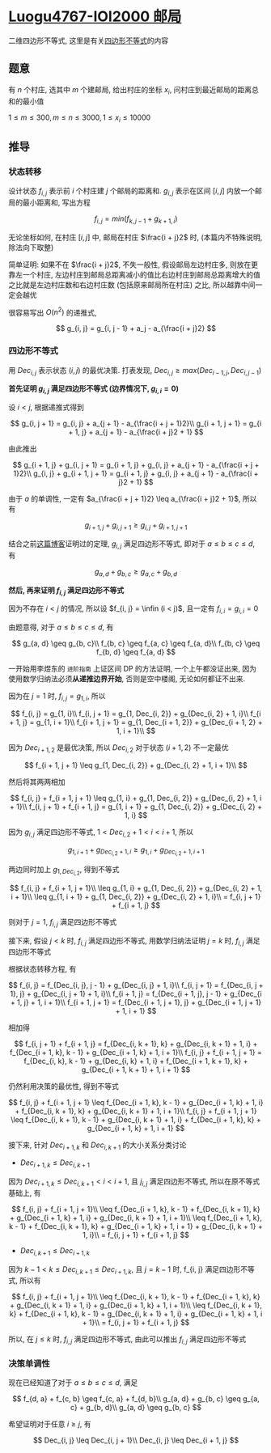 # [Luogu4767-IOI2000 邮局](https://www.luogu.com.cn/problem/P4767)

二维四边形不等式, 这里是有关[四边形不等式](https://www.luogu.com.cn/blog/Wild-Donkey/si-bian-xing-fou-deng-shi-optimization-of-quadrilateral-inequality)的内容

## 题意

有 $n$ 个村庄, 选其中 $m$ 个建邮局, 给出村庄的坐标 $x_i$, 问村庄到最近邮局的距离总和的最小值

$1 \leq m \leq 300, m \leq n \leq 3000, 1 \leq x_i \leq 10000$

## 推导

### 状态转移

设计状态 $f_{i, j}$ 表示前 $i$ 个村庄建 $j$ 个邮局的距离和. $g_{i, j}$ 表示在区间 $[i, j]$ 内放一个邮局的最小距离和, 写出方程

$$
f_{i, j} = min(f_{k, j - 1} + g_{k + 1, i})
$$

无论坐标如何, 在村庄 $[i, j]$ 中, 邮局在村庄 $\frac{i + j}2$ 时, (本篇内不特殊说明, 除法向下取整)

简单证明: 如果不在 $\frac{i + j}2$, 不失一般性, 假设邮局左边村庄多, 则放在更靠左一个村庄, 左边村庄到邮局总距离减小的值比右边村庄到邮局总距离增大的值之比就是左边村庄数和右边村庄数 (包括原来邮局所在村庄) 之比, 所以越靠中间一定会越优

很容易写出 $O(n^2)$ 的递推式, 

$$
g_{i, j} = g_{i, j - 1} + a_j - a_{\frac{i + j}2}
$$

### 四边形不等式

用 $Dec_{i, j}$ 表示状态 $(i, j)$ 的最优决策. 打表发现, $Dec_{i, j} \geq max(Dec_{i - 1, j}, Dec_{i, j - 1})$

**首先证明 $g_{i, j}$ 满足四边形不等式 (边界情况下, $g_{i, i} = 0$)**

设 $i < j$, 根据递推式得到

$$
g_{i, j + 1} = g_{i, j} + a_{j + 1} - a_{\frac{i + j + 1}2}\\
g_{i + 1, j + 1} = g_{i + 1, j} + a_{j + 1} - a_{\frac{i + j}2 + 1}
$$

由此推出

$$
g_{i + 1, j} + g_{i, j + 1} = g_{i + 1, j} + g_{i, j} + a_{j + 1} - a_{\frac{i + j + 1}2}\\
g_{i, j} + g_{i + 1, j + 1} = g_{i + 1, j} + g_{i, j} + a_{j + 1} - a_{\frac{i + j}2 + 1}
$$

由于 $a$ 的单调性, 一定有 $a_{\frac{i + j + 1}2} \leq a_{\frac{i + j}2 + 1}$, 所以有

$$
g_{i + 1, j} + g_{i, j + 1} \geq g_{i, j} + g_{i + 1, j + 1}
$$

结合之前[这篇博客](https://www.luogu.com.cn/blog/Wild-Donkey/si-bian-xing-fou-deng-shi-optimization-of-quadrilateral-inequality)证明过的定理, $g_{i, j}$ 满足四边形不等式, 即对于 $a \leq b \leq c \leq d$, 有

$$
g_{a, d} + g_{b, c} \geq g_{a, c} + g_{b, d}
$$

**然后, 再来证明 $f_{i, j}$ 满足四边形不等式**

因为不存在 $i < j$ 的情况, 所以设 $f_{i, j} = \infin (i < j)$, 且一定有 $f_{i, i} = g_{i, i} = 0$

由题意得, 对于 $a \leq b \leq c \leq d$, 有

$$
g_{a, d} \geq g_{b, c}\\
f_{b, c} \geq f_{a, c} \geq f_{a, d}\\
f_{b, c} \geq f_{b, d} \geq f_{a, d}
$$


一开始用李煜东的 `进阶指南` 上证区间 DP 的方法证明, 一个上午都没证出来, 因为使用数学归纳法必须**从递推边界开始**, 否则是空中楼阁, 无论如何都证不出来.

因为在 $j = 1$ 时, $f_{i, j} = g_{1, i}$, 所以

$$
f_{i, j} = g_{1, i}\\
f_{i, j + 1} = g_{1, Dec_{i, 2}} + g_{Dec_{i, 2} + 1, i}\\
f_{i + 1, j} = g_{1, i + 1}\\
f_{i + 1, j + 1} = g_{1, Dec_{i + 1, 2}} + g_{Dec_{i + 1, 2} + 1, i + 1}\\
$$

因为 $Dec_{i + 1, 2}$ 是最优决策, 所以 $Dec_{i, 2}$ 对于状态 $(i + 1, 2)$ 不一定最优

$$
f_{i + 1, j + 1} \leq g_{1, Dec_{i, 2}} + g_{Dec_{i, 2} + 1, i + 1}\\
$$

然后将其两两相加

$$
f_{i, j} + f_{i + 1, j + 1} \leq g_{1, i} + g_{1, Dec_{i, 2}} + g_{Dec_{i, 2} + 1, i + 1}\\
f_{i, j + 1} + f_{i + 1, j} = g_{1, i + 1} + g_{1, Dec_{i, 2}} + g_{Dec_{i, 2} + 1, i}
$$

因为 $g_{i, j}$ 满足四边形不等式, $1 < Dec_{i, 2} + 1 < i < i + 1$, 所以

$$
g_{1, i + 1} + g_{Dec_{i, 2} + 1, i} \geq g_{1, i} + g_{Dec_{i, 2} + 1, i + 1}
$$

两边同时加上 $g_{1, Dec_{i, 2}}$, 得到不等式

$$
f_{i, j} + f_{i + 1, j + 1}\\ \leq g_{1, i} + g_{1, Dec_{i, 2}} + g_{Dec_{i, 2} + 1, i + 1}\\ \leq g_{1, i + 1} + g_{1, Dec_{i, 2}} + g_{Dec_{i, 2} + 1, i}\\ = f_{i, j + 1} + f_{i + 1, j}
$$

则对于 $j = 1$, $f_{i, j}$ 满足四边形不等式

接下来, 假设 $j < k$ 时, $f_{i, j}$ 满足四边形不等式, 用数学归纳法证明 $j = k$ 时, $f_{i, j}$ 满足四边形不等式


根据状态转移方程, 有

$$
f_{i, j} = f_{Dec_{i, j}, j - 1} + g_{Dec_{i, j} + 1, i}\\
f_{i, j + 1} = f_{Dec_{i, j + 1}, j} + g_{Dec_{i, j + 1} + 1, i}\\
f_{i + 1, j} = f_{Dec_{i + 1, j}, j - 1} + g_{Dec_{i + 1, j} + 1, i + 1}\\
f_{i + 1, j + 1} = f_{Dec_{i + 1, j + 1}, j} + g_{Dec_{i + 1, j + 1} + 1, i + 1}
$$

相加得

$$
f_{i, j + 1} + f_{i + 1, j} = f_{Dec_{i, k + 1}, k} + g_{Dec_{i, k + 1} + 1, i} + f_{Dec_{i + 1, k}, k - 1} + g_{Dec_{i + 1, k} + 1, i + 1}\\
f_{i, j} + f_{i + 1, j + 1} = f_{Dec_{i, k}, k - 1} + g_{Dec_{i, k} + 1, i} + f_{Dec_{i + 1, k + 1}, k} + g_{Dec_{i + 1, k + 1} + 1, i + 1}
$$

仍然利用决策的最优性, 得到不等式

$$
f_{i, j} + f_{i + 1, j + 1} \leq f_{Dec_{i + 1, k}, k - 1} + g_{Dec_{i + 1, k} + 1, i} + f_{Dec_{i, k + 1}, k} + g_{Dec_{i, k + 1} + 1, i + 1}\\
f_{i, j} + f_{i + 1, j + 1} \leq f_{Dec_{i, k + 1}, k - 1} + g_{Dec_{i, k + 1} + 1, i} + f_{Dec_{i + 1, k}, k} + g_{Dec_{i + 1, k} + 1, i + 1}
$$

接下来, 针对 $Dec_{i + 1, k}$ 和 $Dec_{i, k + 1}$ 的大小关系分类讨论

* $Dec_{i + 1, k} \leq Dec_{i, k + 1}$

因为 $Dec_{i + 1, k} \leq Dec_{i, k + 1} < i < i + 1$, 且 $j_{i, j}$ 满足四边形不等式, 所以在原不等式基础上, 有

$$
f_{i, j} + f_{i + 1, j + 1}\\
\leq f_{Dec_{i + 1, k}, k - 1} + f_{Dec_{i, k + 1}, k} + g_{Dec_{i + 1, k} + 1, i} + g_{Dec_{i, k + 1} + 1, i + 1}\\
\leq f_{Dec_{i + 1, k}, k - 1} + f_{Dec_{i, k + 1}, k} + g_{Dec_{i + 1, k} + 1, i + 1} + g_{Dec_{i, k + 1} + 1, i}\\
= f_{i, j + 1} + f_{i + 1, j}
$$

* $Dec_{i, k + 1} \leq Dec_{i + 1, k}$

因为 $k - 1 < k \leq Dec_{i, k + 1} \leq Dec_{i + 1, k}$, 且 $j = k - 1$ 时, f_{i, j} 满足四边形不等式, 所以有

$$
f_{i, j} + f_{i + 1, j + 1}\\
\leq f_{Dec_{i, k + 1}, k - 1} + f_{Dec_{i + 1, k}, k} + g_{Dec_{i, k + 1} + 1, i} + g_{Dec_{i + 1, k} + 1, i + 1}\\
\leq f_{Dec_{i, k + 1}, k} + f_{Dec_{i + 1, k}, k - 1} + g_{Dec_{i, k + 1} + 1, i} + g_{Dec_{i + 1, k} + 1, i + 1}\\
= f_{i, j + 1} + f_{i + 1, j}
$$

所以, 在 $j \leq k$ 时, $f_{i, j}$ 满足四边形不等式, 由此可以推出 $f_{i, j}$ 满足四边形不等式

### 决策单调性

现在已经知道了对于 $a \leq b \leq c \leq d$, 满足

$$
f_{d, a} + f_{c, b} \geq f_{c, a} + f_{d, b}\\
g_{a, d} + g_{b, c} \geq g_{a, c} + g_{b, d}\\
g_{a, d} \geq g_{b, c}
$$

希望证明对于任意 $i \geq j$, 有

$$
Dec_{i, j} \leq Dec_{i, j + 1}\\
Dec_{i, j} \leq Dec_{i + 1, j}
$$



<!--
两式相加

$$
2f_{b, c} \geq f_{a, c} + f_{b, d} \geq 2f_{a, d}
$$

只要证明 $f_{b, c} - f_{a, d} \leq 2f_{b, c} - f_{a, c} - f_{b, d}$

$- f_{a, d} \leq f_{b, c} - f_{a, c} - f_{b, d}$

* $Dec_{j + 1, j} = j$

$$
f_{i, j + 1} + f_{i + 1, j} = f_{Dec_{i, j + 1}, j} + g_{Dec_{i, j + 1} + 1, i} + f_{Dec_{i + 1, j}, j - 1} + g_{Dec_{i + 1, j} + 1, i + 1}\\
f_{i, j} + f_{i + 1, j + 1} = f_{Dec_{i, j}, j - 1} + g_{Dec_{i, j} + 1, i} + f_{Dec_{i + 1, j + 1}, j} + g_{Dec_{i + 1, j + 1} + 1, i + 1}
$$

$$
f_{i, j} = f_{Dec_{i, j}, j - 1} + g_{Dec_{i, j} + 1, i}\\
f_{i, j + 1} = f_{Dec_{i, j + 1}, j} + g_{Dec_{i, j + 1} + 1, i}\\
f_{i + 1, j} = f_{Dec_{i + 1, j}, j - 1} + g_{Dec_{i + 1, j} + 1, i + 1}\\
f_{i + 1, j + 1} = f_{Dec_{i + 1, j + 1}, j} + g_{Dec_{i + 1, j + 1} + 1, i + 1}\\
$$

$$
g_{i, j} = g_{i, j - 1} + a_j - a_{\frac{i + j}2}\\
g_{i, j + 1} = g_{i, j} + a_{j + 1} - a_{\frac{i + j + 1}2}\\
g_{i + 1, j} = g_{i + 1, j - 1} + a_{j} - a_{\frac{i + j + 1}2}\\
g_{i + 1, j + 1} = g_{i + 1, j} + a_{j + 1} - a_{\frac{i + j}2 + 1}
$$

```
git config --global http.proxy 'socks5://127.0.0.1:8000'
git config --global https.proxy 'socks5://127.0.0.1:8000'
```
在 $i - j = 1$ 时, 有

$$
f_{i, j + 1} + f_{i + 1, j} = f_{Dec_{j + 1, j + 1}, j} + g_{Dec_{j + 1, j + 1} + 1, j + 1} + f_{Dec_{j + 2, j}, j - 1} + g_{Dec_{j + 2, j} + 1, j + 2}\\
= f_{Dec_{j + 2, j}, j - 1} + g_{Dec_{j + 2, j} + 1, j + 2}\\
f_{i, j} + f_{i + 1, j + 1} = f_{Dec_{j + 1, j}, j - 1} + g_{Dec_{j + 1, j} + 1, j + 1} + f_{Dec_{j + 2, j + 1}, j} + g_{Dec_{j + 2, j + 1} + 1, j + 2}
$$

考虑 $Dec_{i, j}$ 的范围, 根据决策的顺序得到 $Dec_{i, j} < i$, 在前 $Dec_{i, j}$ 个村庄内放 $j - 1$ 个邮局, 所以 $Dec_{i, j} \geq j - 1$, 于是对 $Dec_{j + 2, j} \in [j - 1, i)$ 进行分类讨论

* $Dec_{j + 2, j} = j - 1$

$$
f_{i, j + 1} + f_{i + 1, j} = f_{j - 1, j - 1} + g_{j, j + 2} = g_{j, j + 2} \geq f_{j + 2, j}
$$

$$
f_{i, j} + f_{i + 1, j + 1} = f_{Dec_{j + 1, j}, j - 1} + g_{Dec_{j + 1, j} + 1, j + 1} + f_{Dec_{j + 2, j + 1}, j} + g_{Dec_{j + 2, j + 1} + 1, j + 2}
$$

* * $Dec_{j + 2, j} = j - 1$

$$
f_{i + 1, j} = f_{j - 1, j - 1} + g_{j, j + 2} = g_{j, j + 2} = g_{j, j + 1} + a_{j + 1} - a_{j} 
$$

又因为 $j - 1 \geq Dec_{j + 2, j} \leq j + 1$

$$
\\
\\
\\
g_{j + 1, j + 2} = f_{j + 2, j}\\
f_{j, j} + g_{j + 1, j + 2} = f_{j + 2, j} + g_{j + 2, j + 2}\\
$$
f_{i, j} + f_{i + 1, j + 1} \leq f_{i, j + 1} + f_{i + 1, j}
$$

Dec_{j + 1}
$$
-->
